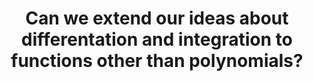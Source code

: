 ---
id: C7
title: Can we extend our ideas about differentation and integration to functions other than polynomials?
dependencies: 
    - C6
    - F4
    - G3
keyQuestions:
    - How can we find the derivative of sin or cos at a point?
    - How can we integrate sin or cos?
    - What does this new knowledge tell us about the functions sin and cos?
    - How do $\sin(x)$ and $\cos(x)$ behave for small values of $x$?

---